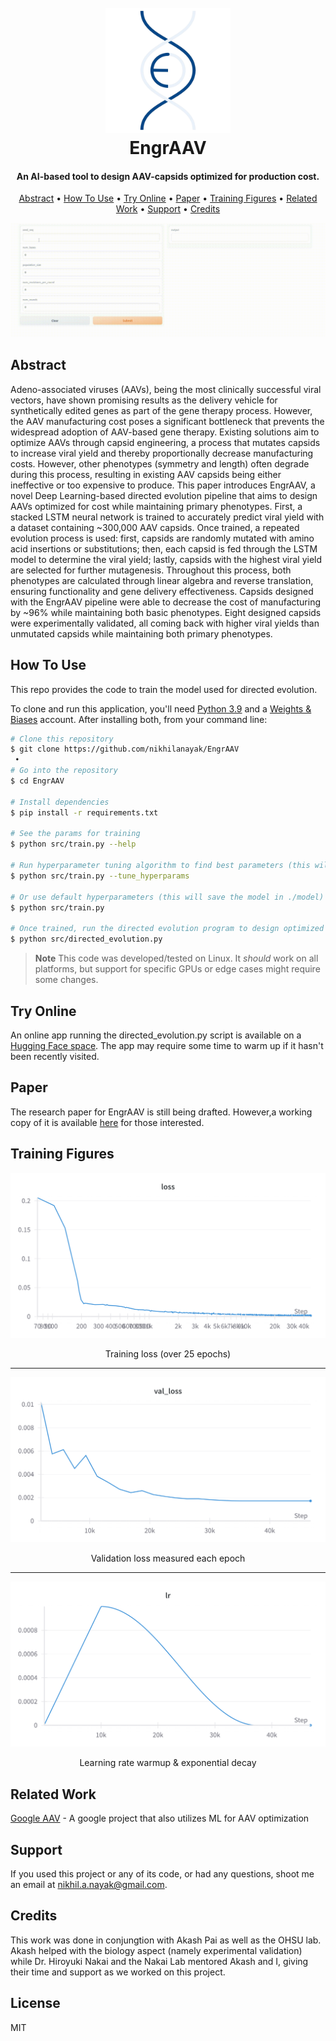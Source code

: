 
<h1 align="center">
  <br>
  <a href="http://www.amitmerchant.com/electron-markdownify"><img src="./res/logo.png" alt="Markdownify" width="200"></a>

  <br>
  EngrAAV
  <br>
</h1>

<h4 align="center">An AI-based tool to design AAV-capsids optimized for production cost.</h4>

<p align="center">
  <a href="#abstract">Abstract</a> •
  <a href="#how-to-use">How To Use</a> •
  <a href="#try-online">Try Online</a> •
  <a href="#paper">Paper</a> •
  <a href="#training-figures">Training Figures</a> •
  <a href="#related-work">Related Work</a> •
  <a href="#support">Support</a> •
  <a href="#credits">Credits</a>
</p>

![screenshot](./res/demo.gif)

## Abstract
Adeno-associated viruses (AAVs), being the most clinically successful viral vectors, have shown promising results as the delivery vehicle for synthetically edited genes as part of the gene therapy process. However, the AAV manufacturing cost poses a significant bottleneck that prevents the widespread adoption of AAV-based gene therapy. Existing solutions aim to optimize AAVs through capsid engineering, a process that mutates capsids to increase viral yield and thereby proportionally decrease manufacturing costs. However, other phenotypes (symmetry and length) often degrade during this process, resulting in existing AAV capsids being either ineffective or too expensive to produce. This paper introduces EngrAAV, a novel Deep Learning-based directed evolution pipeline that aims to design AAVs optimized for cost while maintaining primary phenotypes. First, a stacked LSTM neural network is trained to accurately predict viral yield with a dataset containing ~300,000 AAV capsids. Once trained, a repeated evolution process is used: first, capsids are randomly mutated with amino acid insertions or substitutions; then, each capsid is fed through the LSTM model to determine the viral yield; lastly, capsids with the highest viral yield are selected for further mutagenesis. Throughout this process, both phenotypes are calculated through linear algebra and reverse translation, ensuring functionality and gene delivery effectiveness. Capsids designed with the EngrAAV pipeline were able to decrease the cost of manufacturing by ~96% while maintaining both basic phenotypes. Eight designed capsids were experimentally validated, all coming back with higher viral yields than unmutated capsids while maintaining both primary phenotypes.


## How To Use
This repo provides the code to train the model used for directed evolution.

To clone and run this application, you'll need [Python 3.9](https://www.python.org/) and a [Weights & Biases](https://wandb.ai/site) account. After installing both, from your command line:

```bash
# Clone this repository
$ git clone https://github.com/nikhilanayak/EngrAAV
 •
# Go into the repository
$ cd EngrAAV

# Install dependencies
$ pip install -r requirements.txt

# See the params for training
$ python src/train.py --help

# Run hyperparameter tuning algorithm to find best parameters (this will NOT train the final model)
$ python src/train.py --tune_hyperparams

# Or use default hyperparameters (this will save the model in ./model)
$ python src/train.py

# Once trained, run the directed evolution program to design optimized capsid sequences
$ python src/directed_evolution.py
```

> **Note**
> This code was developed/tested on Linux. It *should* work on all platforms, but support for specific GPUs or edge cases might require some changes.


## Try Online
An online app running the directed_evolution.py script is available on a [Hugging Face space](https://huggingface.co/spaces/nikhilnayak/EngrAAV). The app may require some time to warm up if it hasn't been recently visited. 

## Paper

The research paper for EngrAAV is still being drafted. However,a working copy of it is available [here](res/Nayak_Pai_EngrAAV.pdf) for those interested. 


## Training Figures
<img src="./res/loss.png"/>
<p align="center">Training loss (over 25 epochs)</p>

---

<img src="./res/val_loss.png"/>
<p align="center">Validation loss measured each epoch</p>

---

<img src="./res/lr.png"/>
<p align="center">Learning rate warmup & exponential decay</p>

## Related Work

[Google AAV](https://github.com/google-research/google-research/tree/master/aav) - A google project that also utilizes ML for AAV optimization


## Support

If you used this project or any of its code, or had any questions, shoot me an email at nikhil.a.nayak@gmail.com.


## Credits

This work was done in conjungtion with Akash Pai as well as the OHSU lab. Akash helped with the biology aspect (namely experimental validation) while Dr. Hiroyuki Nakai and the Nakai Lab mentored Akash and I, giving their time and support as we worked on this project. 



## License
MIT
